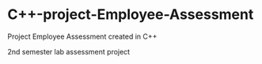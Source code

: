 # C++-project-Employee-Assessment
Project Employee Assessment created in C++

2nd semester lab assessment project
